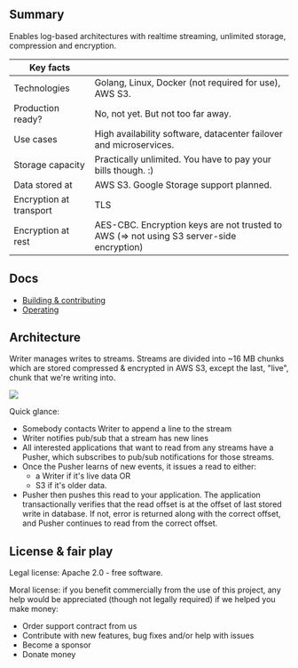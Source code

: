 
Summary
-------

Enables log-based architectures with realtime streaming, unlimited storage, compression and encryption.

| Key facts               |                                                                                          |
|-------------------------|------------------------------------------------------------------------------------------|
| Technologies            | Golang, Linux, Docker (not required for use), AWS S3.                                    |
| Production ready?       | No, not yet. But not too far away.                                                       |
| Use cases               | High availability software, datacenter failover and microservices.                       |
| Storage capacity        | Practically unlimited. You have to pay your bills though. :)                             |
| Data stored at          | AWS S3. Google Storage support planned.                                                  |
| Encryption at transport | TLS                                                                                      |
| Encryption at rest      | AES-CBC. Encryption keys are not trusted to AWS (=> not using S3 server-side encryption) |


Docs
----

- [Building & contributing](docs/building-and-contributing.md)
- [Operating](docs/operating.md)


Architecture
------------

Writer manages writes to streams. Streams are divided into ~16 MB chunks which
are stored compressed & encrypted in AWS S3, except the last, "live", chunk that
we're writing into.

![](docs/architecture/diagram.png)

Quick glance:

- Somebody contacts Writer to append a line to the stream
- Writer notifies pub/sub that a stream has new lines
- All interested applications that want to read from any streams have a Pusher,
  which subscribes to pub/sub notifications for those streams.
- Once the Pusher learns of new events, it issues a read to either:
	- a Writer if it's live data OR
	- S3 if it's older data.
- Pusher then pushes this read to your application. The application transactionally
  verifies that the read offset is at the offset of last stored write in database.
  If not, error is returned along with the correct offset, and Pusher continues
  to read from the correct offset.


License & fair play
-------------------

Legal license: Apache 2.0 - free software.

Moral license: if you benefit commercially from the use of this project, any help
would be appreciated (though not legally required) if we helped you make money:

- Order support contract from us
- Contribute with new features, bug fixes and/or help with issues
- Become a sponsor
- Donate money
